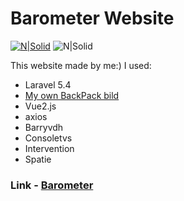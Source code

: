 # Barometer Website

[![N|Solid](http://i.piccy.info/i9/b2ff8beaed006587c45b9b84592b7d25/1502360864/165741/1164691/www_barometer_show_ru_1_.jpg)](http://www.barometer.show)
![N|Solid](http://i.piccy.info/i9/ae1e7927a614f680ea9d6ecfb97b7bb3/1530966289/290354/1256180/barometer.png)

This website made by me:) I used:
  - Laravel 5.4
  - [My own BackPack bild](https://github.com/t1nkl/My-BackPack)
  - Vue2.js
  - axios
  - Barryvdh
  - Consoletvs
  - Intervention
  - Spatie

### Link  -  [Barometer](http://2017.barometer.show/)
